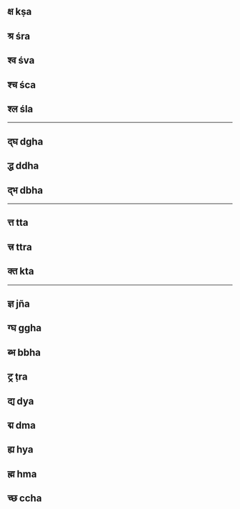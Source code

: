 ## क्ष kṣa
## श्र śra
## श्व śva
## श्च śca
## श्ल śla
---
## द्घ dgha
## द्ध ddha
## द्भ dbha
---
## त्त tta
## त्त्र ttra
## क्त kta
---

## ज्ञ jña
## ग्घ ggha
## ब्भ bbha
## ट्र ṭra
## द्य dya
## द्म dma
## ह्य hya
## ह्म hma
## च्छ ccha
